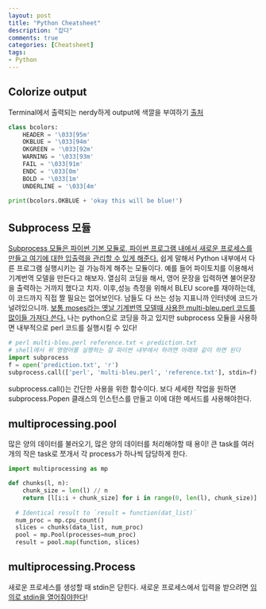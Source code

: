 ```yaml
---
layout: post
title: "Python Cheatsheet"
description: "잡다"
comments: true
categories: [Cheatsheet]
tags:
- Python
---
```




## Colorize output

Terminal에서 출력되는 nerdy하게 output에 색깔을 부여하기 [출처](https://stackoverflow.com/a/287944)

```python
class bcolors:
    HEADER = '\033[95m'
    OKBLUE = '\033[94m'
    OKGREEN = '\033[92m'
    WARNING = '\033[93m'
    FAIL = '\033[91m'
    ENDC = '\033[0m'
    BOLD = '\033[1m'
    UNDERLINE = '\033[4m'
    
print(bcolors.OKBLUE + 'okay this will be blue!')
```



## Subprocess 모듈

[Subprocess 모듈은 파이썬 기본 모듈로, 파이썬 프로그램 내에서 새로운 프로세스를 만들고 여기에 대한 입출력을  관리할 수 있게 해준다.](https://soooprmx.com/archives/5932) 쉽게 말해서 Python 내부에서 다른 프로그램 실행시키는 걸 가능하게 해주는 모듈이다. 예를 들어 파이토치를 이용해서 기계번역 모델을 만든다고 해보자. 열심히 코딩을 해서, 영어 문장을 입력하면 불어문장을 출력하는 거까지 했다고 치자. 이후,성능 측정을 위해서 BLEU score를 재야하는데, 이 코드까지 직접 짤 필요는 없어보인다. 남들도 다 쓰는 성능 지표니까 인터넷에 코드가 널려있으니까. [보통 moses라는 옛날 기계번역 모델때 사용한 multi-bleu.perl 코드를 많이들 가져다 쓴다.](https://github.com/moses-smt/mosesdecoder/blob/master/scripts/generic/multi-bleu.perl) 나는 python으로 코딩을 하고 있지만 subprocess 모듈을 사용하면 내부적으로 perl 코드를 실행시킬 수 있다!

```python
# perl multi-bleu.perl reference.txt < prediction.txt
# shell에서 위 명령어를 실행하는 걸 파이썬 내부에서 하려면 아래와 같이 하면 된다
import subprocess
f = open('prediction.txt', 'r')
subprocess.call(['perl', 'multi-bleu.perl', 'reference.txt'], stdin=f) # 입력 리다이렉션
```

subprocess.call()는 간단한 사용을 위한 함수이다. 보다 세세한 작업을 원하면 subprocess.Popen 클래스의 인스턴스를 만들고 이에 대한 메서드를 사용해야한다. 



## multiprocessing.pool

많은 양의 데이터를 불러오기, 많은 양의 데이터를 처리해야할 때 용이! 큰 task를 여러 개의 작은 task로 쪼개서 각 process가 하나씩 담당하게 한다.

```python
import multiprocessing as mp

def chunks(l, n):
    chunk_size = len(l) // n
    return [l[i:i + chunk_size] for i in range(0, len(l), chunk_size)]
  
  # Identical result to `result = function(dat_list)`
  num_proc = mp.cpu_count()
  slices = chunks(data_list, num_proc)
  pool = mp.Pool(processes=num_proc)
  result = pool.map(function, slices)
```



## multiprocessing.Process

새로운 프로세스를 생성할 때 stdin은 닫힌다. 새로운 프로세스에서 입력을 받으려면 [임의로 stdin을 열어줘야한다](https://stackoverflow.com/a/30149635)!

```bash

```



